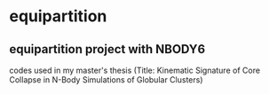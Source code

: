 # equipartition
## equipartition project with NBODY6

codes used in my master's thesis
(Title: Kinematic Signature of Core Collapse in N-Body Simulations of Globular Clusters)
